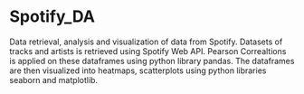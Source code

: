 # Spotify_DA
Data retrieval, analysis and visualization of data from Spotify.
Datasets of tracks and artists is retrieved using Spotify Web API.
Pearson Correaltions is applied on these dataframes using python library pandas.
The dataframes are then visualized into heatmaps, scatterplots using python libraries seaborn and matplotlib.
